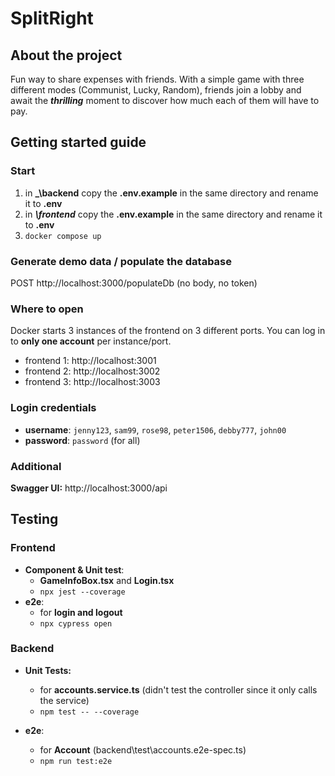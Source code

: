 # SplitRight
## About the project

Fun way to share expenses with friends. With a simple game with three different modes (Communist, Lucky, Random), friends join a lobby and await the _**thrilling**_ moment to discover how much each of them will have to pay.

## Getting started guide

### Start

1. in **_\backend** copy the **.env.example** in the same directory and rename it to **.env**
1. in **_\frontend_** copy the **.env.example** in the same directory and rename it to **.env**
1. `docker compose up`

### Generate demo data / populate the database

POST http://localhost:3000/populateDb (no body, no token)

### Where to open 
Docker starts 3 instances of the frontend on 3 different ports. You can log in to **only one account** per instance/port.
 - frontend 1: http://localhost:3001
 - frontend 2: http://localhost:3002
 - frontend 3: http://localhost:3003

### Login credentials
- **username**: `jenny123`, `sam99`, `rose98`, `peter1506`, `debby777`, `john00`
- **password**: `password` (for all)

### Additional

**Swagger UI:** http://localhost:3000/api

## Testing

### Frontend

- **Component & Unit test**: 
  - **GameInfoBox.tsx** and **Login.tsx**
  - `npx jest --coverage`
- **e2e**: 
  - for **login and logout**
  - `npx cypress open`

### Backend

- **Unit Tests:**
  - for **accounts.service.ts** (didn't test the controller since it only calls the service)
  - `npm test -- --coverage`

- **e2e**: 
  - for **Account** (backend\test\accounts.e2e-spec.ts)
  - `npm run test:e2e`
